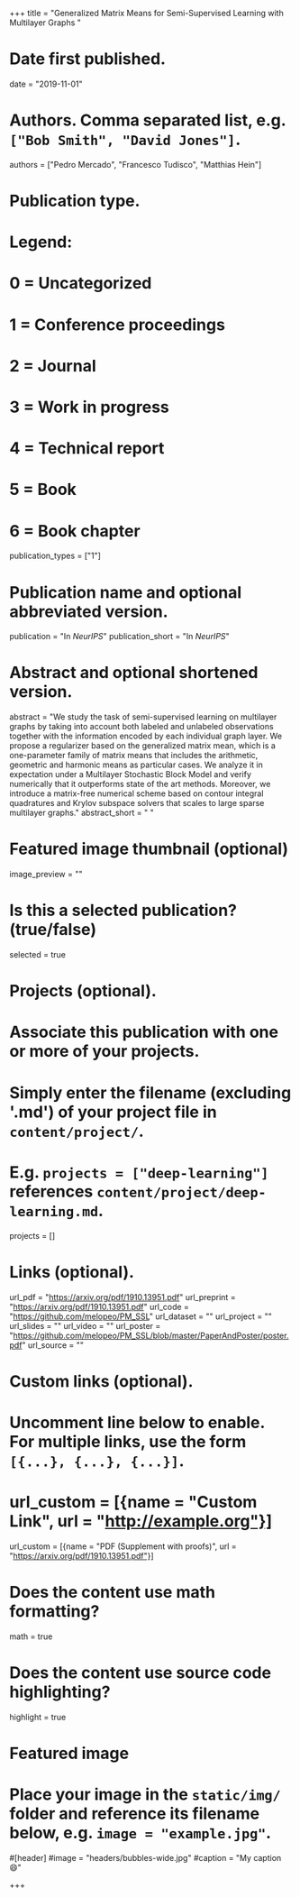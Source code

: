 +++
title = "Generalized Matrix Means for Semi-Supervised Learning with Multilayer Graphs "

# Date first published.
date = "2019-11-01"

# Authors. Comma separated list, e.g. `["Bob Smith", "David Jones"]`.
authors = ["Pedro Mercado", "Francesco Tudisco", "Matthias Hein"]

# Publication type.
# Legend:
# 0 = Uncategorized
# 1 = Conference proceedings
# 2 = Journal
# 3 = Work in progress
# 4 = Technical report
# 5 = Book
# 6 = Book chapter
publication_types = ["1"]

# Publication name and optional abbreviated version.
publication = "In *NeurIPS*"
publication_short = "In *NeurIPS*"

# Abstract and optional shortened version.
abstract = "We study the task of semi-supervised learning on multilayer graphs by taking into account both labeled and unlabeled observations together with the information encoded by each individual graph layer. We propose a regularizer based on the generalized matrix mean, which is a one-parameter family of matrix means that includes the arithmetic, geometric and harmonic means as particular cases. We analyze it in expectation under a Multilayer Stochastic Block Model and verify numerically that it outperforms state of the art methods. Moreover, we introduce a matrix-free numerical scheme based on contour integral quadratures and Krylov subspace solvers that scales to large sparse multilayer graphs."
abstract_short = " "

# Featured image thumbnail (optional)
image_preview = ""

# Is this a selected publication? (true/false)
selected = true

# Projects (optional).
#   Associate this publication with one or more of your projects.
#   Simply enter the filename (excluding '.md') of your project file in `content/project/`.
#   E.g. `projects = ["deep-learning"]` references `content/project/deep-learning.md`.
projects = []

# Links (optional).
url_pdf = "https://arxiv.org/pdf/1910.13951.pdf"
url_preprint = "https://arxiv.org/pdf/1910.13951.pdf"
url_code = "https://github.com/melopeo/PM_SSL"
url_dataset = ""
url_project = ""
url_slides = ""
url_video = ""
url_poster = "https://github.com/melopeo/PM_SSL/blob/master/PaperAndPoster/poster.pdf"
url_source = ""

# Custom links (optional).
#   Uncomment line below to enable. For multiple links, use the form `[{...}, {...}, {...}]`.
# url_custom = [{name = "Custom Link", url = "http://example.org"}]
url_custom = [{name = "PDF (Supplement with proofs)", url = "https://arxiv.org/pdf/1910.13951.pdf"}]

# Does the content use math formatting?
math = true

# Does the content use source code highlighting?
highlight = true

# Featured image
# Place your image in the `static/img/` folder and reference its filename below, e.g. `image = "example.jpg"`.
#[header]
#image = "headers/bubbles-wide.jpg"
#caption = "My caption 😄"

+++



